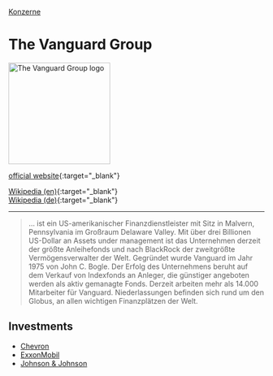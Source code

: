 [Konzerne](../konzerne.html)   

# The Vanguard Group

<img src="https://upload.wikimedia.org/wikipedia/en/b/b2/The_Vanguard_Group_Logo.svg" height="200" alt="The Vanguard Group logo">   

[official website](https://www.vanguard.com/){:target="_blank"}      

[Wikipedia (en)](https://en.wikipedia.org/wiki/The_Vanguard_Group){:target="_blank"}      
[Wikipedia (de)](https://de.wikipedia.org/wiki/The_Vanguard_Group){:target="_blank"}   

---

> ... ist ein US-amerikanischer Finanzdienstleister mit Sitz in Malvern, Pennsylvania im Großraum Delaware Valley. Mit über drei Billionen US-Dollar an Assets under management ist das Unternehmen derzeit der größte Anleihefonds und nach BlackRock der zweitgrößte Vermögensverwalter der Welt. Gegründet wurde Vanguard im Jahr 1975 von John C. Bogle. Der Erfolg des Unternehmens beruht auf dem Verkauf von Indexfonds an Anleger, die günstiger angeboten werden als aktiv gemanagte Fonds. Derzeit arbeiten mehr als 14.000 Mitarbeiter für Vanguard. Niederlassungen befinden sich rund um den Globus, an allen wichtigen Finanzplätzen der Welt.

## Investments
* [Chevron](../konzerne/chevron.html)
* [ExxonMobil](../konzerne/exxon-mobil.html)
* [Johnson & Johnson](../konzerne/johnson&johnson.html)
